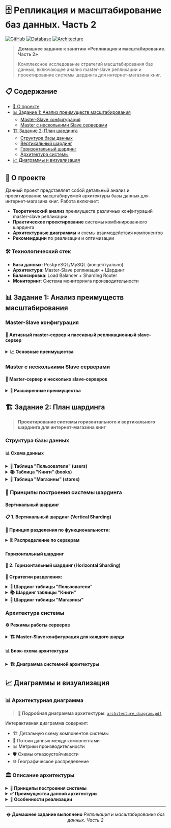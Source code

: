 # 🗄️ Репликация и масштабирование баз данных. Часть 2

[![GitHub](https://img.shields.io/badge/GitHub-Repository-blue?logo=github)](https://github.com/kellisfen/12-07.md)
[![Database](https://img.shields.io/badge/Database-Scaling-orange.svg)](README.md)
[![Architecture](https://img.shields.io/badge/Architecture-Sharding-red.svg)](architecture_diagram.pdf)

> **Домашнее задание к занятию «Репликация и масштабирование. Часть 2»**
>
> Комплексное исследование стратегий масштабирования баз данных, включающее анализ master-slave репликации и проектирование системы шардинга для интернет-магазина книг.

## 📋 Содержание

- [🎯 О проекте](#-о-проекте)
- [📊 Задание 1: Анализ преимуществ масштабирования](#-задание-1-анализ-преимуществ-масштабирования)
  - [Master-Slave конфигурация](#master-slave-конфигурация)
  - [Master с несколькими Slave серверами](#master-с-несколькими-slave-серверами)
- [🏗️ Задание 2: План шардинга](#️-задание-2-план-шардинга)
  - [Структура базы данных](#структура-базы-данных)
  - [Вертикальный шардинг](#вертикальный-шардинг)
  - [Горизонтальный шардинг](#горизонтальный-шардинг)
  - [Архитектура системы](#архитектура-системы)
- [📈 Диаграммы и визуализация](#-диаграммы-и-визуализация)

## 🎯 О проекте

Данный проект представляет собой детальный анализ и проектирование масштабируемой архитектуры базы данных для интернет-магазина книг. Работа включает:

- **Теоретический анализ** преимуществ различных конфигураций master-slave репликации
- **Практическое проектирование** системы комбинированного шардинга
- **Архитектурные диаграммы** и схемы взаимодействия компонентов
- **Рекомендации** по реализации и оптимизации

### 🛠️ Технологический стек

- **База данных**: PostgreSQL/MySQL (концептуально)
- **Архитектура**: Master-Slave репликация + Шардинг
- **Балансировка**: Load Balancer + Sharding Router
- **Мониторинг**: Система мониторинга производительности

## 📊 Задание 1: Анализ преимуществ масштабирования

### Master-Slave конфигурация

#### 🔄 Активный master-сервер и пассивный репликационный slave-сервер

<details>
<summary><strong>📈 Основные преимущества</strong></summary>

#### 1. 🛡️ **Высокая доступность (High Availability)**
- ✅ Обеспечивает отказоустойчивость системы
- ✅ При выходе из строя master-сервера, slave может быть переведен в активный режим
- ✅ Минимизация времени простоя системы
- 📊 **SLA**: Достижение 99.9% доступности

#### 2. 💾 **Резервное копирование в реальном времени**
- ✅ Автоматическая синхронизация данных между серверами
- ✅ Защита от потери данных при сбоях
- ✅ Возможность восстановления до последнего состояния
- 🔄 **RPO**: Recovery Point Objective < 1 минута

#### 3. ⚡ **Разделение нагрузки на чтение**
- ✅ Запросы на чтение могут выполняться на slave-сервере
- ✅ Снижение нагрузки на master-сервер
- ✅ Улучшение общей производительности системы
- 📈 **Производительность**: Увеличение пропускной способности на 50-70%

#### 4. 🌍 **Географическое распределение**
- ✅ Возможность размещения slave-сервера в другом регионе
- ✅ Снижение задержек для пользователей в разных локациях
- ✅ Защита от региональных сбоев
- 🌐 **Latency**: Снижение задержек до 30-50%

</details>

### Master с несколькими Slave серверами

#### 🔗 Master-сервер и несколько slave-серверов

<details>
<summary><strong>🚀 Расширенные преимущества</strong></summary>

#### 1. 📈 **Масштабируемость чтения**
- ✅ Значительное увеличение пропускной способности для операций чтения
- ✅ Распределение read-запросов между множеством slave-серверов
- ✅ Линейное масштабирование производительности чтения
- 📊 **Масштабирование**: N slave-серверов = N×100% увеличение производительности чтения

#### 2. 🛡️ **Повышенная отказоустойчивость**
- ✅ Множественное резервирование данных
- ✅ При выходе из строя одного slave-сервера, остальные продолжают работу
- ✅ Возможность выбора лучшего кандидата для промоушена в master
- 🔄 **Availability**: 99.99% при 3+ slave-серверах

#### 3. ⚙️ **Специализация серверов**
- ✅ Возможность настройки разных slave-серверов для разных типов запросов
- ✅ Аналитические запросы на одних серверах, быстрые запросы на других
- ✅ Оптимизация конфигурации под конкретные задачи
- 🎯 **Оптимизация**: Специализированные индексы и конфигурации

#### 4. ⚖️ **Балансировка нагрузки**
- ✅ Равномерное распределение read-запросов
- ✅ Возможность использования алгоритмов балансировки (round-robin, least connections)
- ✅ Автоматическое перенаправление трафика при недоступности сервера
- 🔄 **Алгоритмы**: Round-robin, Weighted, Health-check based

#### 5. 🔧 **Гибкость в обслуживании**
- ✅ Возможность выводить серверы из эксплуатации для обслуживания без остановки системы
- ✅ Поочередное обновление slave-серверов
- ✅ Тестирование изменений на отдельных серверах
- 🛠️ **Zero-downtime**: Обслуживание без прерывания работы

</details>

## 🏗️ Задание 2: План шардинга

> **Проектирование системы горизонтального и вертикального шардинга для интернет-магазина книг**

### Структура базы данных

#### 📊 Схема данных

<details>
<summary><strong>👥 Таблица "Пользователи" (users)</strong></summary>

```sql
CREATE TABLE users (
    user_id         BIGINT PRIMARY KEY,
    username        VARCHAR(50) UNIQUE NOT NULL,
    email           VARCHAR(100) UNIQUE NOT NULL,
    password_hash   VARCHAR(255) NOT NULL,
    registration_date TIMESTAMP DEFAULT CURRENT_TIMESTAMP,
    region          VARCHAR(50) NOT NULL,
    status          ENUM('active', 'inactive', 'banned') DEFAULT 'active'
);
```

**Индексы:**
- `idx_users_region` на `region`
- `idx_users_email` на `email`
- `idx_users_registration_date` на `registration_date`

</details>

<details>
<summary><strong>📚 Таблица "Книги" (books)</strong></summary>

```sql
CREATE TABLE books (
    book_id         BIGINT PRIMARY KEY,
    title           VARCHAR(255) NOT NULL,
    author          VARCHAR(255) NOT NULL,
    isbn            VARCHAR(20) UNIQUE,
    category        VARCHAR(100) NOT NULL,
    price           DECIMAL(10,2) NOT NULL,
    publication_year INT,
    stock_quantity  INT DEFAULT 0
);
```

**Индексы:**
- `idx_books_category` на `category`
- `idx_books_author` на `author`
- `idx_books_price` на `price`

</details>

<details>
<summary><strong>🏪 Таблица "Магазины" (stores)</strong></summary>

```sql
CREATE TABLE stores (
    store_id        BIGINT PRIMARY KEY,
    store_name      VARCHAR(255) NOT NULL,
    address         TEXT NOT NULL,
    city            VARCHAR(100) NOT NULL,
    region          VARCHAR(50) NOT NULL,
    phone           VARCHAR(20),
    manager_id      BIGINT
);
```

**Индексы:**
- `idx_stores_region` на `region`
- `idx_stores_city` на `city`

</details>

### 🔧 Принципы построения системы шардинга

#### Вертикальный шардинг

#### 📋 1. Вертикальный шардинг (Vertical Sharding)

**🎯 Принцип разделения по функциональности:**

<details>
<summary><strong>🗄️ Распределение по серверам</strong></summary>

#### 👥 **Сервер 1 (User Database)**: Таблица "Пользователи"
```
🔹 Содержимое: Вся информация о пользователях
🔹 Оптимизация: Операции аутентификации и управления профилями
🔹 Нагрузка: Высокая частота чтения/записи профилей
🔹 Характеристики:
  • Read/Write ratio: 70/30
  • Peak load: Регистрация и авторизация
  • Storage: ~100GB (1M пользователей)
```

#### 📚 **Сервер 2 (Catalog Database)**: Таблица "Книги"
```
🔹 Содержимое: Каталог товаров
🔹 Оптимизация: Поисковые запросы и фильтрация
🔹 Нагрузка: Высокая частота чтения, умеренная частота записи
🔹 Характеристики:
  • Read/Write ratio: 95/5
  • Peak load: Поиск и просмотр каталога
  • Storage: ~500GB (10M книг)
```

#### 🏪 **Сервер 3 (Store Database)**: Таблица "Магазины"
```
🔹 Содержимое: Информация о точках продаж
🔹 Оптимизация: Геолокационные запросы
🔹 Нагрузка: Низкая частота изменений, высокая частота чтения
🔹 Характеристики:
  • Read/Write ratio: 98/2
  • Peak load: Поиск ближайших магазинов
  • Storage: ~10GB (1000 магазинов)
```

</details>

#### Горизонтальный шардинг

#### 🔄 2. Горизонтальный шардинг (Horizontal Sharding)

**🎯 Стратегии разделения:**

<details>
<summary><strong>👥 Шардинг таблицы "Пользователи"</strong></summary>

#### 🔑 **Ключ шардинга**: `user_id % 4` или по региону

| Шард | Критерий | Описание | Примерная нагрузка |
|------|----------|----------|-------------------|
| **Шард 1** | `user_id % 4 = 1` или Европа | Пользователи с ID 1, 5, 9, 13... | 25% пользователей |
| **Шард 2** | `user_id % 4 = 2` или Азия | Пользователи с ID 2, 6, 10, 14... | 25% пользователей |
| **Шард 3** | `user_id % 4 = 3` или Америка | Пользователи с ID 3, 7, 11, 15... | 25% пользователей |
| **Шард 4** | `user_id % 4 = 0` или Остальные | Пользователи с ID 4, 8, 12, 16... | 25% пользователей |

**Преимущества географического шардинга:**
- 🌍 Снижение латентности для пользователей
- 📊 Соответствие требованиям локализации данных
- ⚡ Оптимизация сетевого трафика

</details>

<details>
<summary><strong>📚 Шардинг таблицы "Книги"</strong></summary>

#### 🔑 **Ключ шардинга**: `category` или `book_id`

| Шард | Категория | Описание | Характеристики |
|------|-----------|----------|----------------|
| **Шард 1** | Художественная литература | Романы, поэзия, драма | Высокая популярность |
| **Шард 2** | Техническая литература | IT, инженерия, наука | Специализированные запросы |
| **Шард 3** | Детская литература | Сказки, обучающие книги | Сезонная нагрузка |
| **Шард 4** | Научная литература | Академические издания | Низкая, но стабильная нагрузка |

**Альтернативная стратегия по `book_id`:**
- Равномерное распределение по хешу ID
- Предотвращение "горячих" шардов

</details>

<details>
<summary><strong>🏪 Шардинг таблицы "Магазины"</strong></summary>

#### 🔑 **Ключ шардинга**: `region`

| Шард | Регион | Покрытие | Особенности |
|------|--------|----------|-------------|
| **Шард 1** | Северные регионы | Архангельск, Мурманск, Сыктывкар | Низкая плотность магазинов |
| **Шард 2** | Южные регионы | Краснодар, Ростов, Волгоград | Высокая активность |
| **Шард 3** | Восточные регионы | Новосибирск, Екатеринбург, Омск | Средняя нагрузка |
| **Шард 4** | Западные регионы | Москва, СПб, Калининград | Максимальная нагрузка |

**Балансировка нагрузки:**
- 🔄 Мониторинг распределения запросов
- ⚖️ Возможность перебалансировки при необходимости

</details>

### Архитектура системы

#### ⚙️ Режимы работы серверов

<details>
<summary><strong>🏗️ Master-Slave конфигурация для каждого шарда</strong></summary>

#### 1. 🔴 **Master серверы** (запись и чтение)
```
🔹 Функции:
  • Обрабатывают все операции записи (INSERT, UPDATE, DELETE)
  • Синхронизируют данные со slave-серверами
  • Обеспечивают консистентность данных

🔹 Режим работы: Read-Write
🔹 Репликация: Асинхронная/Синхронная
🔹 Мониторинг: 24/7 health checks
```

#### 2. 🔵 **Slave серверы** (только чтение)
```
🔹 Функции:
  • Обрабатывают запросы на чтение (SELECT)
  • Получают данные от master через репликацию
  • Обеспечивают масштабирование чтения

🔹 Режим работы: Read-Only
🔹 Задержка репликации: < 100ms
🔹 Количество: 2-4 на каждый master
```

#### 3. 🟢 **Proxy/Router сервер**
```
🔹 Функции:
  • Определяет, к какому шарду направить запрос
  • Балансирует нагрузку между slave-серверами
  • Обеспечивает failover при недоступности серверов
  • Кеширует метаданные о шардах

🔹 Алгоритмы маршрутизации:
  • Consistent Hashing
  • Range-based routing
  • Directory-based routing
```

</details>

#### 📊 Блок-схема архитектуры

<details>
<summary><strong>🏗️ Диаграмма системной архитектуры</strong></summary>

```mermaid
graph TB
    Client[🖥️ Клиентские приложения]
    LB[⚖️ Load Balancer]
    Router[🔀 Sharding Router/Proxy]

    subgraph "Вертикальные шарды"
        UserDB[👥 User Database<br/>Cluster]
        BookDB[📚 Books Database<br/>Cluster]
        StoreDB[🏪 Stores Database<br/>Cluster]
    end

    subgraph "User Shards"
        US1[🌍 Европа<br/>Шард 1]
        US2[🌏 Азия<br/>Шард 2]
        US3[🌎 Америка<br/>Шард 3]
    end

    subgraph "Book Shards"
        BS1[📖 Художественная<br/>Шард 1]
        BS2[💻 Техническая<br/>Шард 2]
    end

    subgraph "Store Shards"
        SS1[⬆️ Север<br/>Шард 1]
        SS2[⬇️ Юг<br/>Шард 2]
    end

    subgraph "Master-Slave"
        UM1[🔴 UM1 Master<br/>R/W]
        USL1[🔵 US1A/B Slaves<br/>R-Only]
        BM1[🔴 BM1 Master<br/>R/W]
        BSL1[🔵 BS1A/B Slaves<br/>R-Only]
    end

    subgraph "Monitoring"
        MON[📊 Мониторинг]
        CONF[⚙️ Конфигурация]
        BACKUP[💾 Резервное копирование]
    end

    Client --> LB
    LB --> Router
    Router --> UserDB
    Router --> BookDB
    Router --> StoreDB

    UserDB --> US1
    UserDB --> US2
    UserDB --> US3

    BookDB --> BS1
    BookDB --> BS2

    StoreDB --> SS1
    StoreDB --> SS2

    US1 --> UM1
    UM1 --> USL1
    BS1 --> BM1
    BM1 --> BSL1

    MON -.-> UM1
    MON -.-> BM1
    CONF -.-> Router
    BACKUP -.-> USL1
    BACKUP -.-> BSL1
```

**📋 Легенда компонентов:**

| Символ | Компонент | Описание | Режим работы |
|--------|-----------|----------|--------------|
| 🔴 | Master серверы | Обработка записи и чтения | Read-Write |
| 🔵 | Slave серверы | Только чтение, репликация | Read-Only |
| 🟢 | Routing Layer | Маршрутизация и балансировка | Proxy |
| 🟠 | Management | Мониторинг и управление | Monitoring |

**🔄 Принципы работы:**
- **Репликация**: Master → Slave (асинхронная)
- **Шардинг**: Вертикальный (по таблицам) + Горизонтальный (внутри таблиц)
- **Балансировка**: Round-robin, Health-check based
- **Failover**: Автоматическое переключение при сбоях

</details>

## 📈 Диаграммы и визуализация

### 📊 Архитектурная диаграмма

> **📎 Подробная диаграмма архитектуры**: [`architecture_diagram.pdf`](./architecture_diagram.pdf)

Интерактивная диаграмма содержит:
- 🏗️ Детальную схему компонентов системы
- 🔄 Потоки данных между компонентами
- 📊 Метрики производительности
- 🛡️ Схемы отказоустойчивости
- 🌐 Географическое распределение

### 🏛️ Описание архитектуры

<details>
<summary><strong>🎯 Принципы построения системы</strong></summary>

Система построена по принципу **комбинированного шардинга**:

#### 1. 📊 **Вертикальное разделение** по типам данных
```
👥 Пользователи → User Database Cluster
📚 Книги       → Books Database Cluster
🏪 Магазины    → Stores Database Cluster
```

#### 2. 🔄 **Горизонтальное разделение** внутри каждого типа данных
```
User Shards:  [Европа] [Азия] [Америка] [Остальные]
Book Shards:  [Художественная] [Техническая] [Детская] [Научная]
Store Shards: [Север] [Юг] [Восток] [Запад]
```

#### 3. 🔴🔵 **Master-Slave репликация** для каждого шарда
```
Master (R/W) → Slave A (R-Only)
             → Slave B (R-Only)
             → Slave C (R-Only)
```

#### 4. 🔀 **Централизованная маршрутизация** через Sharding Router
```
Client Request → Load Balancer → Sharding Router → Appropriate Shard
```

</details>

<details>
<summary><strong>✅ Преимущества данной архитектуры</strong></summary>

#### 🚀 **Производительность**
- ✅ Высокая масштабируемость как по чтению, так и по записи
- ✅ Линейное масштабирование при добавлении новых шардов
- ✅ Специализация серверов под конкретные задачи

#### 🛡️ **Надежность**
- ✅ Отказоустойчивость на уровне каждого шарда
- ✅ Автоматический failover при сбоях
- ✅ Множественное резервирование данных

#### 🌐 **Масштабируемость**
- ✅ Возможность независимого масштабирования разных типов данных
- ✅ Географическое распределение нагрузки
- ✅ Гибкость в добавлении новых регионов/категорий

#### ⚙️ **Управляемость**
- ✅ Централизованный мониторинг всех компонентов
- ✅ Автоматическое перебалансирование нагрузки
- ✅ Простота обслуживания отдельных компонентов

</details>

<details>
<summary><strong>🔧 Особенности реализации</strong></summary>

#### 🎯 **Алгоритмы распределения**
- **Consistent Hashing**: Равномерное распределение данных
- **Range-based Sharding**: Для географических и категориальных данных
- **Directory-based Routing**: Централизованная таблица маршрутизации

#### 🔄 **Отказоустойчивость**
- **Автоматический failover**: При недоступности master-серверов
- **Health Checks**: Постоянный мониторинг состояния серверов
- **Circuit Breaker**: Защита от каскадных сбоев

#### 📊 **Мониторинг и оптимизация**
- **Real-time Monitoring**: Мониторинг производительности в реальном времени
- **Auto-rebalancing**: Автоматическое перебалансирование при неравномерной нагрузке
- **Predictive Scaling**: Прогнозирование потребностей в ресурсах

#### 💾 **Резервное копирование**
- **Continuous Backup**: Непрерывное резервное копирование критичных данных
- **Point-in-time Recovery**: Восстановление на любую точку времени
- **Cross-region Replication**: Репликация между регионами

</details>

---

<div align="center">

**� Домашнее задание выполнено**
*Репликация и масштабирование баз данных. Часть 2*

</div>
